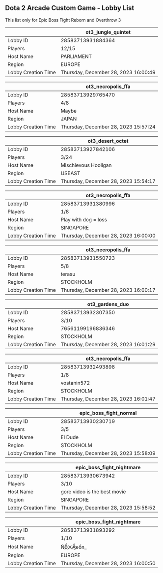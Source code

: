 ## Dota 2 Arcade Custom Game - Lobby List

This list only for Epic Boss Fight Reborn and Overthrow 3

|  | ot3_jungle_quintet |
| ------ | ------ |
| Lobby ID | 28583713931884364 |
| Players | 12/15 |
| Host Name | PARLIAMENT |
| Region | EUROPE |
| Lobby Creation Time | Thursday, December 28, 2023 16:00:49 |


|  | ot3_necropolis_ffa |
| ------ | ------ |
| Lobby ID | 28583713929765470 |
| Players | 4/8 |
| Host Name | Maybe |
| Region | JAPAN |
| Lobby Creation Time | Thursday, December 28, 2023 15:57:24 |


|  | ot3_desert_octet |
| ------ | ------ |
| Lobby ID | 28583713927842106 |
| Players | 3/24 |
| Host Name | Mischievous Hooligan |
| Region | USEAST |
| Lobby Creation Time | Thursday, December 28, 2023 15:54:17 |


|  | ot3_necropolis_ffa |
| ------ | ------ |
| Lobby ID | 28583713931380996 |
| Players | 1/8 |
| Host Name | Play with dog = loss |
| Region | SINGAPORE |
| Lobby Creation Time | Thursday, December 28, 2023 16:00:00 |


|  | ot3_necropolis_ffa |
| ------ | ------ |
| Lobby ID | 28583713931550723 |
| Players | 5/8 |
| Host Name | terasu |
| Region | STOCKHOLM |
| Lobby Creation Time | Thursday, December 28, 2023 16:00:17 |


|  | ot3_gardens_duo |
| ------ | ------ |
| Lobby ID | 28583713932307350 |
| Players | 3/10 |
| Host Name | 76561199196836346 |
| Region | STOCKHOLM |
| Lobby Creation Time | Thursday, December 28, 2023 16:01:29 |


|  | ot3_necropolis_ffa |
| ------ | ------ |
| Lobby ID | 28583713932493898 |
| Players | 1/8 |
| Host Name | vostanin572 |
| Region | STOCKHOLM |
| Lobby Creation Time | Thursday, December 28, 2023 16:01:47 |


|  | epic_boss_fight_normal |
| ------ | ------ |
| Lobby ID | 28583713930230719 |
| Players | 3/5 |
| Host Name | El Dude |
| Region | STOCKHOLM |
| Lobby Creation Time | Thursday, December 28, 2023 15:58:09 |


|  | epic_boss_fight_nightmare |
| ------ | ------ |
| Lobby ID | 28583713930673942 |
| Players | 3/10 |
| Host Name | gore video is the best movie |
| Region | SINGAPORE |
| Lobby Creation Time | Thursday, December 28, 2023 15:58:52 |


|  | epic_boss_fight_nightmare |
| ------ | ------ |
| Lobby ID | 28583713931893292 |
| Players | 1/10 |
| Host Name | ÑẾ҉ㄨǺ҉eốn_ |
| Region | EUROPE |
| Lobby Creation Time | Thursday, December 28, 2023 16:00:50 |


